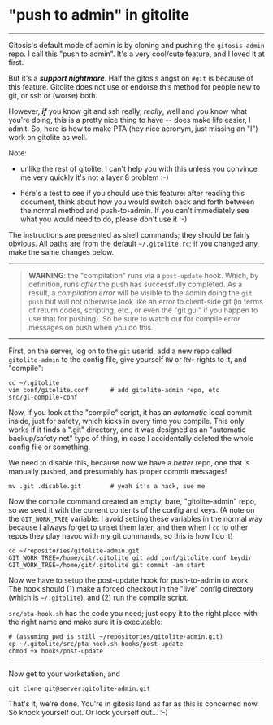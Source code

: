# "push to admin" in gitolite

----

Gitosis's default mode of admin is by cloning and pushing the `gitosis-admin`
repo.  I call this "push to admin".  It's a very cool/cute feature, and I
loved it at first.

But it's a ***support nightmare***.  Half the gitosis angst on `#git` is
because of this feature.  Gitolite does not use or endorse this method for
people new to git, or ssh or (worse) both.

However, ***if*** you know git and ssh really, *really*, well and you know
what you're doing, this is a pretty nice thing to have -- does make life
easier, I admit.  So, here is how to make PTA (hey nice acronym, just missing
an "I") work on gitolite as well.

Note:

  * unlike the rest of gitolite, I can't help you with this unless you
    convince me very quickly it's not a layer 8 problem :-)

  * here's a test to see if you should use this feature: after reading this
    document, think about how you would switch back and forth between the
    normal method and push-to-admin.  If you can't immediately see what you
    would need to do, please don't use it :-)

The instructions are presented as shell commands; they should be fairly
obvious.  All paths are from the default `~/.gitolite.rc`; if you changed any,
make the same changes below.

----

>   **WARNING**: the "compilation" runs via a `post-update` hook.  Which, by
>   definition, runs *after* the push has successfully completed.  As a
>   result, a *compilation error* will be visible to the admin doing the `git
>   push` but will not otherwise look like an error to client-side git (in
>   terms of return codes, scripting, etc., or even the "git gui" if you
>   happen to use that for pushing).  So be sure to watch out for compile
>   error messages on push when you do this.

----

First, on the server, log on to the `git` userid, add a new repo called
`gitolite-admin` to the config file, give yourself `RW` or `RW+` rights to it,
and "compile":

    cd ~/.gitolite
    vim conf/gitolite.conf      # add gitolite-admin repo, etc
    src/gl-compile-conf

Now, if you look at the "compile" script, it has an *automatic* local commit
inside, just for safety, which kicks in every time you compile.  This only
works if it finds a ".git" directory, and it was designed as an "automatic
backup/safety net" type of thing, in case I accidentally deleted the whole
config file or something.

We need to disable this, because now we have a *better* repo, one that is
manually pushed, and presumably has proper commit messages!

    mv .git .disable.git        # yeah it's a hack, sue me

Now the compile command created an empty, bare, "gitolite-admin" repo, so we
seed it with the current contents of the config and keys.  (A note on the
`GIT_WORK_TREE` variable: I avoid setting these variables in the normal way
because I always forget to unset them later, and then when I `cd` to other
repos they play havoc with my git commands, so this is how I do it)

    cd ~/repositories/gitolite-admin.git
    GIT_WORK_TREE=/home/git/.gitolite git add conf/gitolite.conf keydir
    GIT_WORK_TREE=/home/git/.gitolite git commit -am start

Now we have to setup the post-update hook for push-to-admin to work.  The hook
should (1) make a forced checkout in the "live" config directory (which is
`~/.gitolite`), and (2) run the compile script.

`src/pta-hook.sh` has the code you need; just copy it to the right place with
the right name and make sure it is executable:

    # (assuming pwd is still ~/repositories/gitolite-admin.git)
    cp ~/.gitolite/src/pta-hook.sh hooks/post-update
    chmod +x hooks/post-update

----

Now get to your workstation, and

    git clone git@server:gitolite-admin.git

That's it, we're done.  You're in gitosis land as far as this is concerned
now.  So knock yourself out.  Or lock yourself out... :-)

